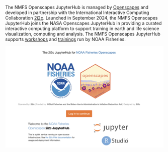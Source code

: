 
The NMFS Openscapes JupyterHub is managed by [Openscapes](https://openscapes.cloud/) and  developed in partnership with the International Interactive Computing Collaboration [2i2c](https://2i2c.org/). Launched in September 2024, the NMFS Openscapes JupyterHub joins the NASA Openscapes JupyterHub in providing a curated interactive computing platform to support training in earth and life science visualization, computing and analysis. The NMFS Openscapes JupyterHub supports [workshops](content/workshops.html) and [trainings](content/hackhours.html) run by NOAA Fisheries. 


![](../topics-skills/img/jhub.png)
